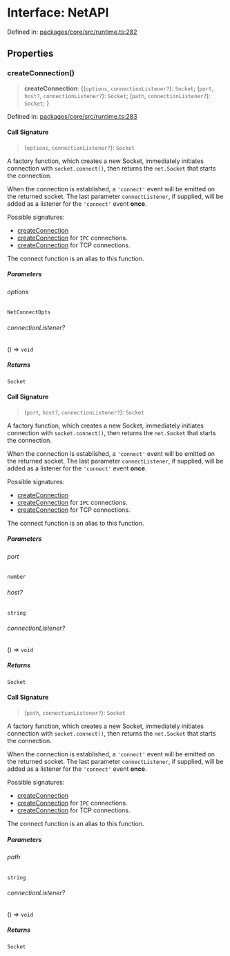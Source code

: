 # Interface: NetAPI

Defined in: [packages/core/src/runtime.ts:282](https://github.com/vdeantoni/unblessed/blob/alpha/packages/core/src/runtime.ts#L282)

## Properties

### createConnection()

> **createConnection**: \{(`options`, `connectionListener?`): `Socket`; (`port`, `host?`, `connectionListener?`): `Socket`; (`path`, `connectionListener?`): `Socket`; \}

Defined in: [packages/core/src/runtime.ts:283](https://github.com/vdeantoni/unblessed/blob/alpha/packages/core/src/runtime.ts#L283)

#### Call Signature

> (`options`, `connectionListener?`): `Socket`

A factory function, which creates a new Socket,
immediately initiates connection with `socket.connect()`,
then returns the `net.Socket` that starts the connection.

When the connection is established, a `'connect'` event will be emitted
on the returned socket. The last parameter `connectListener`, if supplied,
will be added as a listener for the `'connect'` event **once**.

Possible signatures:

* [createConnection](#createconnection)
* [createConnection](#createconnection) for `IPC` connections.
* [createConnection](#createconnection) for TCP connections.

The connect function is an alias to this function.

##### Parameters

###### options

`NetConnectOpts`

###### connectionListener?

() => `void`

##### Returns

`Socket`

#### Call Signature

> (`port`, `host?`, `connectionListener?`): `Socket`

A factory function, which creates a new Socket,
immediately initiates connection with `socket.connect()`,
then returns the `net.Socket` that starts the connection.

When the connection is established, a `'connect'` event will be emitted
on the returned socket. The last parameter `connectListener`, if supplied,
will be added as a listener for the `'connect'` event **once**.

Possible signatures:

* [createConnection](#createconnection)
* [createConnection](#createconnection) for `IPC` connections.
* [createConnection](#createconnection) for TCP connections.

The connect function is an alias to this function.

##### Parameters

###### port

`number`

###### host?

`string`

###### connectionListener?

() => `void`

##### Returns

`Socket`

#### Call Signature

> (`path`, `connectionListener?`): `Socket`

A factory function, which creates a new Socket,
immediately initiates connection with `socket.connect()`,
then returns the `net.Socket` that starts the connection.

When the connection is established, a `'connect'` event will be emitted
on the returned socket. The last parameter `connectListener`, if supplied,
will be added as a listener for the `'connect'` event **once**.

Possible signatures:

* [createConnection](#createconnection)
* [createConnection](#createconnection) for `IPC` connections.
* [createConnection](#createconnection) for TCP connections.

The connect function is an alias to this function.

##### Parameters

###### path

`string`

###### connectionListener?

() => `void`

##### Returns

`Socket`
